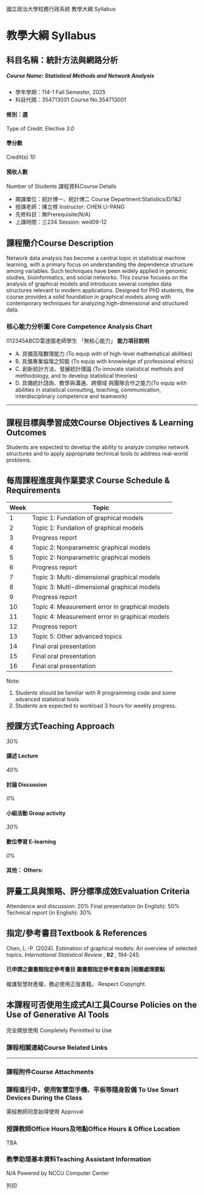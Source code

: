 國立政治大學校務行政系統 教學大綱 Syllabus
# 教學大綱 Syllabus
##  科目名稱：統計方法與網路分析 
#####  Course Name: Statistical Methods and Network Analysis
  * 學年學期：114-1 Fall Semester, 2025 
  * 科目代碼：354713001 Course No.354713001


#### 修別：選
Type of Credit: Elective 
_3.0_
#### 學分數
Credit(s)
_10_
#### 預收人數
Number of Students
課程資料Course Details
  * 開課單位：統計博一、統計博二 Course Department:Statistics/D/1&2 
  * 授課老師：陳立榜 Instructor: CHEN LI-PANG 
  * 先修科目：無Prerequisite(N/A)
  * 上課時間：三234 Session: wed09-12


##  課程簡介Course Description
Network data analysis has become a central topic in statistical machine learning, with a primary focus on understanding the dependence structure among variables. Such techniques have been widely applied in genomic studies, bioinformatics, and social networks. This course focuses on the analysis of graphical models and introduces several complex data structures relevant to modern applications. Designed for PhD students, the course provides a solid foundation in graphical models along with contemporary techniques for analyzing high-dimensional and structured data.
###  核心能力分析圖 Core Competence Analysis Chart
012345ABCD雷達圖老師學生
「無核心能力」 
**能力項目說明**
  * A. 具備高階數理能力 (To equip with of high-level mathematical abilities)
  * B. 具備專業倫理之知能 (To equip with knowledge of professional ethics)
  * C. 創新統計方法、發展統計理論 (To innovate statistical methods and methodology, and to develop statistical theories)
  * D. 具備統計諮詢、教學與溝通、跨領域 與團隊合作之能力(To equip with abilities in statistical consulting, teaching, communication, interdisciplinary competence and teamwork)


* * *
##  課程目標與學習成效Course Objectives & Learning Outcomes 
Students are expected to develop the ability to analyze complex network structures and to apply appropriate technical tools to address real-world problems.
##  每周課程進度與作業要求 Course Schedule & Requirements
Week | Topic  
---|---  
1 | Topic 1: Fundation of graphical models  
2 | Topic 1: Fundation of graphical models  
3 | Progress report  
4 | Topic 2: Nonparametric graphical models  
5 | Topic 2: Nonparametric graphical models  
6 | Progress report  
7 | Topic 3: Multi-dimensional graphical models  
8 | Topic 3: Multi-dimensional graphical models  
9 | Progress report  
10 | Topic 4: Measurement error in graphical models  
11 | Topic 4: Measurement error in graphical models  
12 | Progress report  
13 | Topic 5: Other advanced topics  
14 | Final oral presentation  
15 | Final oral presentation  
16 | Final oral presentation  
Note: 
1. Students should be familiar with R programming code and some advanced statistical tools.
2. Students are expected to workload 3 hours for weekly progress.
##  授課方式Teaching Approach
_30%_
####  講述 Lecture
_40%_
####  討論 Discussion
_0%_
####  小組活動 Group activity
_30%_
####  數位學習 E-learning
_0%_
####  其他： Others:
##  評量工具與策略、評分標準成效Evaluation Criteria
Attendence and discussion: 20%
Final presentation (in English): 50%
Technical report (in English): 30%
##  指定/參考書目Textbook & References
Chen, L.-P. (2024). Estimation of graphical models: An overview of selected topics. _International Statistical Review_ , **92** , 194-245.
####  已申請之圖書館指定參考書目  圖書館指定參考書查詢 |相關處理要點
維護智慧財產權，務必使用正版書籍。 Respect Copyright.
##  本課程可否使用生成式AI工具Course Policies on the Use of Generative AI Tools
完全開放使用 Completely Permitted to Use
###  課程相關連結Course Related Links
* * *
###  課程附件Course Attachments
###  課程進行中，使用智慧型手機、平板等隨身設備 To Use Smart Devices During the Class
需經教師同意始得使用  Approval
###  授課教師Office Hours及地點Office Hours & Office Location
TBA
###  教學助理基本資料Teaching Assistant Information
N/A
Powered by NCCU Computer Center
  
列印
